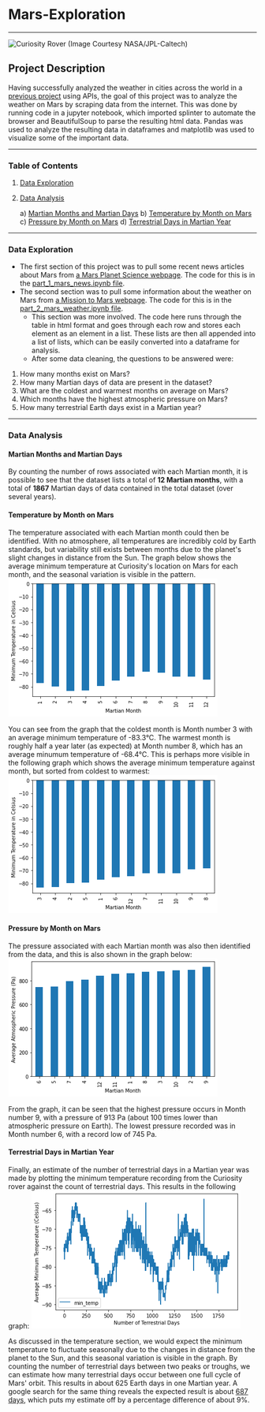 # Mars-Exploration
-----
![Curiosity Rover (Image Courtesy NASA/JPL-Caltech)](https://mars.nasa.gov/system/news_items/main_images/9378_PIA25413Cropped-web.jpg)

## Project Description
Having successfully analyzed the weather in cities across the world in a [previous project](https://github.com/jonnybrammah/World_Weather_Analysis) using APIs, the goal of this project was to analyze the weather on Mars by scraping data from the internet. This was done by running code in a jupyter notebook, which imported splinter to automate the browser and BeautifulSoup to parse the resulting html data. Pandas was used to analyze the resulting data in dataframes and matplotlib was used to visualize some of the important data.

-----

### Table of Contents
1. [Data Exploration](https://github.com/jonnybrammah/Mars-Exploration/blob/main/README.md#data-exploration)
2. [Data Analysis](https://github.com/jonnybrammah/Mars-Exploration/blob/main/README.md#data-analysis) </br>

    a) [Martian Months and Martian Days](https://github.com/jonnybrammah/Mars-Exploration/blob/main/README.md#Martian-Months-and-Martian-Days)
    b) [Temperature by Month on Mars](https://github.com/jonnybrammah/Mars-Exploration/blob/main/README.md#Temperature-by-Month-on-Mars)
    c) [Pressure by Month on Mars](https://github.com/jonnybrammah/Mars-Exploration/blob/main/README.md#Pressure-by-Month-on-Mars)
    d) [Terrestrial Days in Martian Year](https://github.com/jonnybrammah/Mars-Exploration/blob/main/README.md#Terrestrial-Days-in-Martian-Year)

-----

### Data Exploration
- The first section of this project was to pull some recent news articles about Mars from [a Mars Planet Science webpage](https://static.bc-edx.com/data/web/mars_news/index.html). The code for this is in the [part_1_mars_news.ipynb file](https://github.com/jonnybrammah/Mars-Exploration/blob/main/part_1_mars_news.ipynb).
- The second section was to pull some information about the weather on Mars from [a Mission to Mars webpage](https://static.bc-edx.com/data/web/mars_facts/temperature.html). The code for this is in the [part_2_mars_weather.ipynb file](https://github.com/jonnybrammah/Mars-Exploration/blob/main/part_2_mars_weather.ipynb).
   - This section was more involved. The code here runs through the table in html format and goes through each row and stores each element as an element in a list. These lists are then all appended into a list of lists, which can be easily converted into a dataframe for analysis.
   - After some data cleaning, the questions to be answered were:
 1. How many months exist on Mars?
 2. How many Martian days of data are present in the dataset?
 3. What are the coldest and warmest months on average on Mars?
 4. Which months have the highest atmospheric pressure on Mars?
 5. How many terrestrial Earth days exist in a Martian year?
 
 -----
 
### Data Analysis

#### Martian Months and Martian Days
By counting the number of rows associated with each Martian month, it is possible to see that the dataset lists a total of <strong>12 Martian months</strong>, with a total of <strong>1867</strong> Martian days of data contained in the total dataset (over several years).

#### Temperature by Month on Mars
The temperature associated with each Martian month could then be identified. With no atmosphere, all temperatures are incredibly cold by Earth standards, but variability still exists between months due to the planet's slight changes in distance from the Sun.
The graph below shows the average minimum temperature at Curiosity's location on Mars for each month, and the seasonal variation is visible in the pattern.
![Minimum Temperature Graph](https://raw.githubusercontent.com/jonnybrammah/Mars-Exploration/main/Output/Images/min_temp_by_month.png)

You can see from the graph that the coldest month is Month number 3 with an average minimum temperature of -83.3°C. The warmest month is roughly half a year later (as expected) at Month number 8, which has an average minumum temperature of -68.4°C.
This is perhaps more visible in the following graph which shows the average minimum temperature against month, but sorted from coldest to warmest:
![Minimum Temperature Graph](https://raw.githubusercontent.com/jonnybrammah/Mars-Exploration/main/Output/Images/min_temp_by_month_sorted.png)

#### Pressure by Month on Mars
The pressure associated with each Martian month was also then identified from the data, and this is also shown in the graph below:
![Pressure Graph](https://raw.githubusercontent.com/jonnybrammah/Mars-Exploration/main/Output/Images/pressure_by_month_sorted.png)

From the graph, it can be seen that the highest pressure occurs in Month number 9, with a pressure of 913 Pa (about 100 times lower than atmospheric pressure on Earth). The lowest pressure recorded was in Month number 6, with a record low of 745 Pa.

#### Terrestrial Days in Martian Year
Finally, an estimate of the number of terrestrial days in a Martian year was made by plotting the minimum temperature recording from the Curiosity rover against the count of terrestrial days. This results in the following graph:
![Temperature per terrestrial day Graph](https://raw.githubusercontent.com/jonnybrammah/Mars-Exploration/main/Output/Images/min_temp_per_terrestrial_day.png)

As discussed in the temperature section, we would expect the minimum temperature to fluctuate seasonally due to the changes in distance from the planet to the Sun, and this seasonal variation is visible in the graph. By counting the number of terrestrial days between two peaks or troughs, we can estimate how many terrestrial days occur between one full cycle of Mars' orbit. This results in about 625 Earth days in one Martian year. A google search for the same thing reveals the expected result is about [687 days](https://mars.nasa.gov/all-about-mars/facts/mars-year), which puts my estimate off by a percentage difference of about 9%.

